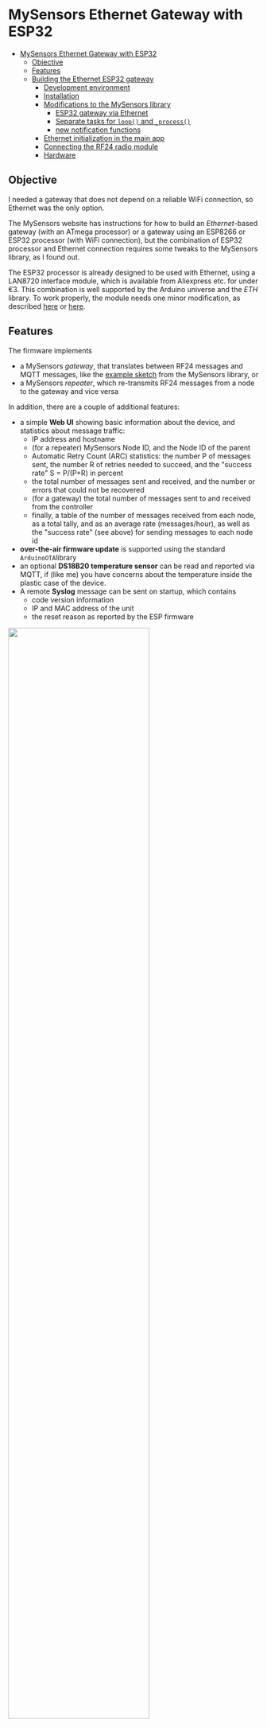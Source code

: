 MySensors Ethernet Gateway with ESP32
====

- [MySensors Ethernet Gateway with ESP32](#mysensors-ethernet-gateway-with-esp32)
  - [Objective](#objective)
  - [Features](#features)
  - [Building the Ethernet ESP32 gateway](#building-the-ethernet-esp32-gateway)
    - [Development environment](#development-environment)
    - [Installation](#installation)
    - [Modifications to the MySensors library](#modifications-to-the-mysensors-library)
      - [ESP32 gateway via Ethernet](#esp32-gateway-via-ethernet)
      - [Separate tasks for `loop()` and `_process()`](#separate-tasks-for-loop-and-_process)
      - [new notification functions](#new-notification-functions)
    - [Ethernet initialization in the main app](#ethernet-initialization-in-the-main-app)
    - [Connecting the RF24 radio module](#connecting-the-rf24-radio-module)
    - [Hardware](#hardware)


## Objective

I needed a gateway that does not depend on a reliable WiFi connection, so Ethernet 
was the only option.

The MySensors website has instructions for how to build an _Ethernet_-based gateway 
(with an ATmega processor) or a gateway using an ESP8266 or ESP32 processor 
(with WiFi connection), but the combination of ESP32 processor and Ethernet connection 
requires some tweaks to the MySensors library, as I found out.

The ESP32 processor is already designed to be used with Ethernet, using a LAN8720 
interface module, which is available from Aliexpress etc. for under €3. This combination 
is well supported by the Arduino universe and the _ETH_ library. To work properly, 
the module needs one minor modification, as described [here](https://mischianti.org/integrating-lan8720-with-esp32-for-ethernet-connectivity-with-plain-http-and-ssl-https/) 
or [here](https://sautter.com/blog/ethernet-on-esp32-using-lan8720/).

## Features

The firmware implements 
* a MySensors _gateway_, that translates between RF24 messages and MQTT messages, 
  like the [example sketch](https://www.mysensors.org/apidocs/GatewayESP32_8ino_source.html) from the MySensors library, or
* a MySensors _repeater_, which re-transmits RF24 messages from a node to the gateway 
  and vice versa

In addition, there are a couple of additional features:

* a simple **Web UI** showing basic information about the device, and statistics 
  about message traffic:
  * IP address and hostname
  * (for a repeater) MySensors Node ID, and the Node ID of the parent
  * Automatic Retry Count (ARC) statistics: the number P of messages sent, the number R 
  of retries needed to succeed, and the "success rate" S = P/(P+R) in percent
  * the total number of messages sent and received, and the number or errors that 
  could not be recovered
  * (for a gateway) the total number of messages sent to and received from the controller
  * finally, a table of the number of messages received from each node, as a total tally, 
  and as an average rate (messages/hour), as well as the "success rate" (see above) for sending messages to each node id
* **over-the-air firmware update** is supported using the standard `ArduinoOTA`library
* an optional **DS18B20 temperature sensor** can be read and reported via MQTT, 
  if (like me) you have concerns about the temperature inside the plastic case of the device.
* A remote **Syslog** message can be sent on startup, which contains
  * code version information
  * IP and MAC address of the unit
  * the reset reason as reported by the ESP firmware

<img src="pictures/WebUI-screenshot.png" width="75%" />

Example screenshot from the gateway on my MySensors network. In the table, total number of messages received in **bold**, average number of messages received per hour in gray, and success rate for sending messages to a node in pink.

## Building the Ethernet ESP32 gateway

### Development environment

My development environment consists of Visual Studio Code with the Platformio plugin, 
I don't use the Arduino IDE.

### Installation

1. Clone the repository to your computer
2. copy `src/secrets.sample.h` to `src/secrets.h` and enter your WiFi network name 
   and password there
3. edit `platformio.ini` and set COM port names and IP addresses for your system. (I defined environments for three devices, called esp32-P, esp32-Q and esp32-S, for flashing via a serial interface, and via OTA. Your setup will be different.)
4. at the very start of the `src/main.cpp`, look at the `USE_xxx` constants 
  that enable each feature, comment out the ones you don't want.
5. near the start of `src/main.cpp`, look for the section that starts with 
   `#pragma region configuration` and adjust parameters as needed, e.g. the URL of your syslog server (if you have one), the URL of the MQTT broker, etc.

### Modifications to the MySensors library

#### ESP32 gateway via Ethernet
The MySensors library (version 2.3.2) already contains provisions for an ESP32 based 
gateway, just `#define MY_GATEWAY_ESP32`, and off you go, they even provide an 
[example sketch](https://www.mysensors.org/apidocs/GatewayESP32_8ino_source.html). 
However ... this assumes that the network connection will be via _WiFi_, there is 
no support for a wired Ethernet connection, as far as I can tell.

With my modified version of the MySensors library (included in this repository), 
you either `#define MY_GATEWAY_ESP32_WIFI`, and you get the same behavior as in 
the original, or you `#define MY_GATEWAY_ESP32_ETHERNET` to support a LAN8720 based 
Ethernet interface.

#### Separate tasks for `loop()` and `_process()`
There are two functions that get called repeatedly during normal operation:
* the Arduino  `loop()` function, which handles all the features implemented by the application
* the MySensors `_process()` function, which handles RF24 communication ... which 
 normally gets called "invisibly" by the MySensors framework

I got the impression that the gateway or repeater runs more reliably (especially 
at lower CPU clock frequencies) if the two functions run in separate tasks, 
so extended calculations or waiting operations in `loop()` won't interfere with 
the regular polling for incoming RF24 packets. 

With my modification to the MySensors library included here, they run in separate 
tasks if the `MY_SEPARATE_PROCESS_TASK` preprocessor macro is defined, e.g. in 
the `platformio.ini` file. Note that both tasks run on the same ESP32 core, the 
other core remains dedicated to networking stuff.

When using separate tasks, the repeater or gateway will work reliably down to 40 MHz CPU frequency (using Ethernet) or 80 MHz (using WiFi).

#### new notification functions
To enable the statistics display, my code must be notified imediately after a message has been received (so I can count incoming messages), and after a message has been sent (so I can count them, and ask about the number of retries required to successfully deliver the message).

Function `void previewMessage(const MyMessage &message)` is called by the modified MySensors library right after a message has been received.

Function `void aftertransportSend(const uint8_t nextRecipient, const MyMessage &message)` is called by the modified MySensors library right after a message has been sent.

Both functions are declared in the library with the `weak` attribute, i.e. they are called if they are defined in the application code, and nothing happens if they are not defined in the application code.

### Ethernet initialization in the main app

The Ethernet interface must be initialized in _application_ code, ideally before the MySensors stuff runs. A good place for this is the `preHwInit()` function declared by MySensors as a "weak" function, i.e. it is called early during startup if the function is defined in your code, but no error is thrown if you don't define a function with this name. See the source code for more details.

### Connecting the RF24 radio module

Using the ESP32 Ethernet interface also affects how the NRF24 radio module can be 
connected. You can't use the default SPI port with its default pins on the ESP32, 
because some of those pins are occupied by the Ethernet interface, which, unlike 
other peripherals of the ESP like I2C or SPI, can't have its signals remapped to 
pins of your choice.

Instead of using the default SPI port, a.k.a. SPI3 or SPI(VSPI), we use the "other" 
SPI available on the ESP32, a.k.a. SPI2 or SPI(HSPI). Before you `#include <MySensors.h>`, just say
```
 SPIClass hspi(HSPI);   
 #define RF24_SPI hspi
```
This implies pins MISO=12, MOSI=13, SCK=14, CS=15. I also modified the MySensors library so you can `#define` macros named `MY_RF24_MISO_PIN`, `MY_RF24_MOSI_PIN`, `MY_RF24_SCK_PIN` and `MY_RF24_CS_PIN`, and the SPI interface will use those custom pins if those macros are defined in user code.

### Hardware

Schematics are [here](hardware/MyRepeater-ESP32-ETH.pdf). I didn't design 
a PCB, just built the Ethernet version on a prototype board with an ESP32 module 
footprint (called "_7x9cm Prototype PCB For ESP8266 ESP32_" on Aliexpress).

<img src="pictures/box-Q.jpg" height="250px"/> 
<img src="pictures/top-Q.jpg" height="250px"/>

The gateway sits next to a Fritzbox 7490 router/DSL modem, connected by a short 
Ethernet cable, and powered from one of the USB ports of the router.

For a small WiFi-based repeater, I used a "mini" module on a piece of normal prototype 
board, placed in a wall wart housing (Reichelt P/N SSG 200 SK-I).

<img src="pictures/wall-wart-1.jpg" height="300px"/>
<img src="pictures/wall-wart-2.jpg" height="300px"/>
